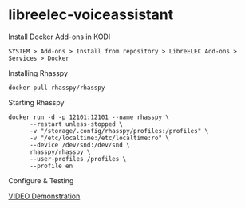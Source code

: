 # libreelec-voiceassistant

Install Docker Add-ons in KODI
```
SYSTEM > Add-ons > Install from repository > LibreELEC Add-ons > Services > Docker
```

Installing Rhasspy
```
docker pull rhasspy/rhasspy
```

Starting Rhasspy
```
docker run -d -p 12101:12101 --name rhasspy \
      --restart unless-stopped \
      -v "/storage/.config/rhasspy/profiles:/profiles" \
      -v "/etc/localtime:/etc/localtime:ro" \
      --device /dev/snd:/dev/snd \
      rhasspy/rhasspy \
      --user-profiles /profiles \
      --profile en
```

Configure & Testing

[VIDEO Demonstration](https://www.youtube.com/channel/UCW3m7xZHa9KA2IqaYUk21aw)



